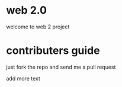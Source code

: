 web 2.0
=========

welcome to web 2 project

contributers guide
====================

just fork the repo and send me a pull request

add more text
